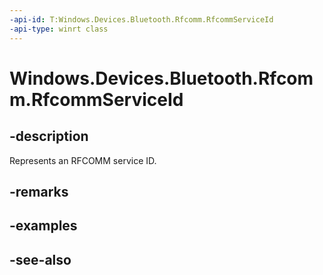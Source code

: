 ```yaml
---
-api-id: T:Windows.Devices.Bluetooth.Rfcomm.RfcommServiceId
-api-type: winrt class
---
```


<!-- Class syntax.
public class RfcommServiceId : Windows.Devices.Bluetooth.Rfcomm.IRfcommServiceId
-->

# Windows.Devices.Bluetooth.Rfcomm.RfcommServiceId

## -description
Represents an RFCOMM service ID.

## -remarks

## -examples

## -see-also
